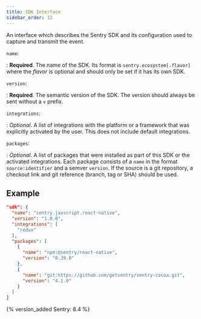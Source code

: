 ```yaml
---
title: SDK Interface
sidebar_order: 12
---
```


An interface which describes the Sentry SDK and its configuration used to
capture and transmit the event.

`name`:

: **Required**. The name of the SDK. Its format is `sentry.ecosystem[.flavor]`
  where the _flavor_ is optional and should only be set if it has its own SDK.

`version`:

: **Required**. The semantic version of the SDK. The version should always be
  sent without a `v` prefix.

`integrations`:

: _Optional_. A list of integrations with the platform or a framework that was
  explicitly activated by the user. This does not include default integrations.

`packages`:

: _Optional_. A list of packages that were installed as part of this SDK or the
  activated integrations. Each package consists of a `name` in the format
  `source:identifier` and a semver `version`. If the source is a git repository,
  a checkout link and git reference (branch, tag or SHA) should be used.

## Example

```json
"sdk": {
  "name": "sentry.javscript.react-native",
  "version": "1.0.0",
  "integrations": [
    "redux"
  ],
  "packages": [
    {
      "name": "npm:@sentry/react-native",
      "version": "0.39.0"
    },
    {
      "name": "git:https://github.com/getsentry/sentry-cocoa.git",
      "version": "4.1.0"
    }
  ]
}
```

{% version_added Sentry: 8.4 %}
